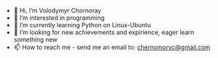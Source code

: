 - 👋 Hi, I’m Volodymyr Chornoray
- 👀 I’m interested in programming
- 🌱 I’m currently learning Python on Linux-Ubuntu
- 💞️ I’m looking for new achievements and expirience, eager learn something new
- 📫 How to reach me  - send me an email to: chernomorvc@gmail.com

<!---
VolodymyrChornoray/VolodymyrChornoray is a ✨ special ✨ repository because its `README.md` (this file) appears on your GitHub profile.
You can click the Preview link to take a look at your changes.
--->
